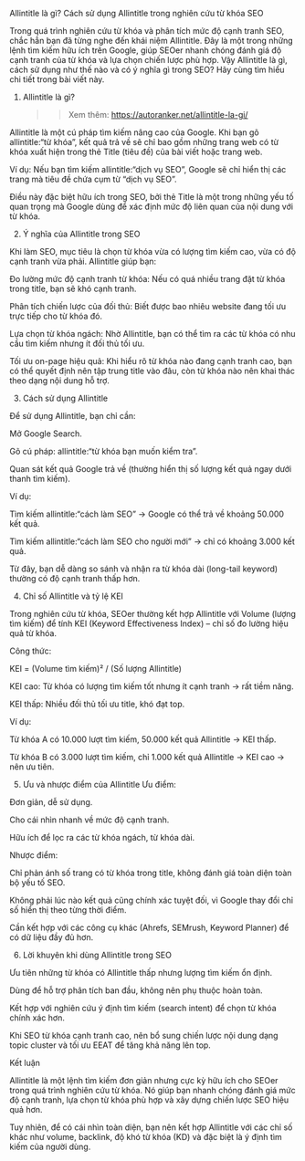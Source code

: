 Allintitle là gì? Cách sử dụng Allintitle trong nghiên cứu từ khóa SEO

Trong quá trình nghiên cứu từ khóa và phân tích mức độ cạnh tranh SEO, chắc hẳn bạn đã từng nghe đến khái niệm Allintitle. Đây là một trong những lệnh tìm kiếm hữu ích trên Google, giúp SEOer nhanh chóng đánh giá độ cạnh tranh của từ khóa và lựa chọn chiến lược phù hợp. Vậy Allintitle là gì, cách sử dụng như thế nào và có ý nghĩa gì trong SEO? Hãy cùng tìm hiểu chi tiết trong bài viết này.

1. Allintitle là gì?

   >>Xem thêm: https://autoranker.net/allintitle-la-gi/

Allintitle là một cú pháp tìm kiếm nâng cao của Google. Khi bạn gõ allintitle:“từ khóa”, kết quả trả về sẽ chỉ bao gồm những trang web có từ khóa xuất hiện trong thẻ Title (tiêu đề) của bài viết hoặc trang web.

Ví dụ: Nếu bạn tìm kiếm allintitle:“dịch vụ SEO”, Google sẽ chỉ hiển thị các trang mà tiêu đề chứa cụm từ “dịch vụ SEO”.

Điều này đặc biệt hữu ích trong SEO, bởi thẻ Title là một trong những yếu tố quan trọng mà Google dùng để xác định mức độ liên quan của nội dung với từ khóa.

2. Ý nghĩa của Allintitle trong SEO

Khi làm SEO, mục tiêu là chọn từ khóa vừa có lượng tìm kiếm cao, vừa có độ cạnh tranh vừa phải. Allintitle giúp bạn:

Đo lường mức độ cạnh tranh từ khóa: Nếu có quá nhiều trang đặt từ khóa trong title, bạn sẽ khó cạnh tranh.

Phân tích chiến lược của đối thủ: Biết được bao nhiêu website đang tối ưu trực tiếp cho từ khóa đó.

Lựa chọn từ khóa ngách: Nhờ Allintitle, bạn có thể tìm ra các từ khóa có nhu cầu tìm kiếm nhưng ít đối thủ tối ưu.

Tối ưu on-page hiệu quả: Khi hiểu rõ từ khóa nào đang cạnh tranh cao, bạn có thể quyết định nên tập trung title vào đâu, còn từ khóa nào nên khai thác theo dạng nội dung hỗ trợ.

3. Cách sử dụng Allintitle

Để sử dụng Allintitle, bạn chỉ cần:

Mở Google Search.

Gõ cú pháp: allintitle:“từ khóa bạn muốn kiểm tra”.

Quan sát kết quả Google trả về (thường hiển thị số lượng kết quả ngay dưới thanh tìm kiếm).

Ví dụ:

Tìm kiếm allintitle:“cách làm SEO” → Google có thể trả về khoảng 50.000 kết quả.

Tìm kiếm allintitle:“cách làm SEO cho người mới” → chỉ có khoảng 3.000 kết quả.

Từ đây, bạn dễ dàng so sánh và nhận ra từ khóa dài (long-tail keyword) thường có độ cạnh tranh thấp hơn.

4. Chỉ số Allintitle và tỷ lệ KEI

Trong nghiên cứu từ khóa, SEOer thường kết hợp Allintitle với Volume (lượng tìm kiếm) để tính KEI (Keyword Effectiveness Index) – chỉ số đo lường hiệu quả từ khóa.

Công thức:

KEI = (Volume tìm kiếm)² / (Số lượng Allintitle)

KEI cao: Từ khóa có lượng tìm kiếm tốt nhưng ít cạnh tranh → rất tiềm năng.

KEI thấp: Nhiều đối thủ tối ưu title, khó đạt top.

Ví dụ:

Từ khóa A có 10.000 lượt tìm kiếm, 50.000 kết quả Allintitle → KEI thấp.

Từ khóa B có 3.000 lượt tìm kiếm, chỉ 1.000 kết quả Allintitle → KEI cao → nên ưu tiên.

5. Ưu và nhược điểm của Allintitle
Ưu điểm:

Đơn giản, dễ sử dụng.

Cho cái nhìn nhanh về mức độ cạnh tranh.

Hữu ích để lọc ra các từ khóa ngách, từ khóa dài.

Nhược điểm:

Chỉ phản ánh số trang có từ khóa trong title, không đánh giá toàn diện toàn bộ yếu tố SEO.

Không phải lúc nào kết quả cũng chính xác tuyệt đối, vì Google thay đổi chỉ số hiển thị theo từng thời điểm.

Cần kết hợp với các công cụ khác (Ahrefs, SEMrush, Keyword Planner) để có dữ liệu đầy đủ hơn.

6. Lời khuyên khi dùng Allintitle trong SEO

Ưu tiên những từ khóa có Allintitle thấp nhưng lượng tìm kiếm ổn định.

Dùng để hỗ trợ phân tích ban đầu, không nên phụ thuộc hoàn toàn.

Kết hợp với nghiên cứu ý định tìm kiếm (search intent) để chọn từ khóa chính xác hơn.

Khi SEO từ khóa cạnh tranh cao, nên bổ sung chiến lược nội dung dạng topic cluster và tối ưu EEAT để tăng khả năng lên top.

Kết luận

Allintitle là một lệnh tìm kiếm đơn giản nhưng cực kỳ hữu ích cho SEOer trong quá trình nghiên cứu từ khóa. Nó giúp bạn nhanh chóng đánh giá mức độ cạnh tranh, lựa chọn từ khóa phù hợp và xây dựng chiến lược SEO hiệu quả hơn.

Tuy nhiên, để có cái nhìn toàn diện, bạn nên kết hợp Allintitle với các chỉ số khác như volume, backlink, độ khó từ khóa (KD) và đặc biệt là ý định tìm kiếm của người dùng.
